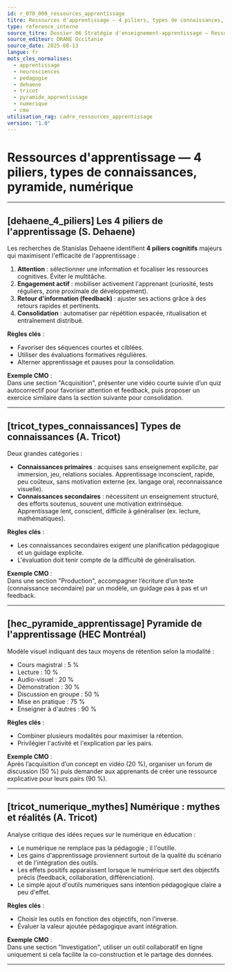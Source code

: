 ```yaml
---
id: r_070_000_ressources_apprentissage
titre: Ressources d'apprentissage — 4 piliers, types de connaissances, pyramide, numérique
type: reference_interne
source_titre: Dossier 06 Stratégie d'enseignement-apprentissage — Ressources d'apprentissage
source_editeur: DRANE Occitanie
source_date: 2025-08-13
langue: fr
mots_cles_normalises:
  - apprentissage
  - neurosciences
  - pedagogie
  - dehaene
  - tricot
  - pyramide_apprentissage
  - numerique
  - cmo
utilisation_rag: cadre_ressources_apprentissage
version: "1.0"
---
```


# Ressources d'apprentissage — 4 piliers, types de connaissances, pyramide, numérique

---

## [dehaene_4_piliers] Les 4 piliers de l'apprentissage (S. Dehaene)
Les recherches de Stanislas Dehaene identifient **4 piliers cognitifs** majeurs qui maximisent l'efficacité de l'apprentissage :

1. **Attention** : sélectionner une information et focaliser les ressources cognitives. Éviter le multitâche.
2. **Engagement actif** : mobiliser activement l'apprenant (curiosité, tests réguliers, zone proximale de développement).
3. **Retour d'information (feedback)** : ajuster ses actions grâce à des retours rapides et pertinents.
4. **Consolidation** : automatiser par répétition espacée, ritualisation et entraînement distribué.

**Règles clés** :  
- Favoriser des séquences courtes et ciblées.  
- Utiliser des évaluations formatives régulières.  
- Alterner apprentissage et pauses pour la consolidation.

**Exemple CMO** :  
Dans une section "Acquisition", présenter une vidéo courte suivie d’un quiz autocorrectif pour favoriser attention et feedback, puis proposer un exercice similaire dans la section suivante pour consolidation.

---

## [tricot_types_connaissances] Types de connaissances (A. Tricot)
Deux grandes catégories :

- **Connaissances primaires** : acquises sans enseignement explicite, par immersion, jeu, relations sociales. Apprentissage inconscient, rapide, peu coûteux, sans motivation externe (ex. langage oral, reconnaissance visuelle).  
- **Connaissances secondaires** : nécessitent un enseignement structuré, des efforts soutenus, souvent une motivation extrinsèque. Apprentissage lent, conscient, difficile à généraliser (ex. lecture, mathématiques).

**Règles clés** :  
- Les connaissances secondaires exigent une planification pédagogique et un guidage explicite.  
- L'évaluation doit tenir compte de la difficulté de généralisation.

**Exemple CMO** :  
Dans une section "Production", accompagner l’écriture d’un texte (connaissance secondaire) par un modèle, un guidage pas à pas et un feedback.

---

## [hec_pyramide_apprentissage] Pyramide de l'apprentissage (HEC Montréal)
Modèle visuel indiquant des taux moyens de rétention selon la modalité :  
- Cours magistral : 5 %  
- Lecture : 10 %  
- Audio-visuel : 20 %  
- Démonstration : 30 %  
- Discussion en groupe : 50 %  
- Mise en pratique : 75 %  
- Enseigner à d'autres : 90 %

**Règles clés** :  
- Combiner plusieurs modalités pour maximiser la rétention.  
- Privilégier l'activité et l'explication par les pairs.

**Exemple CMO** :  
Après l’acquisition d’un concept en vidéo (20 %), organiser un forum de discussion (50 %) puis demander aux apprenants de créer une ressource explicative pour leurs pairs (90 %).

---

## [tricot_numerique_mythes] Numérique : mythes et réalités (A. Tricot)
Analyse critique des idées reçues sur le numérique en éducation :  
- Le numérique ne remplace pas la pédagogie ; il l'outille.  
- Les gains d'apprentissage proviennent surtout de la qualité du scénario et de l'intégration des outils.  
- Les effets positifs apparaissent lorsque le numérique sert des objectifs précis (feedback, collaboration, différenciation).  
- Le simple ajout d'outils numériques sans intention pédagogique claire a peu d'effet.

**Règles clés** :  
- Choisir les outils en fonction des objectifs, non l’inverse.  
- Évaluer la valeur ajoutée pédagogique avant intégration.

**Exemple CMO** :  
Dans une section "Investigation", utiliser un outil collaboratif en ligne uniquement si cela facilite la co-construction et le partage des données.

---
